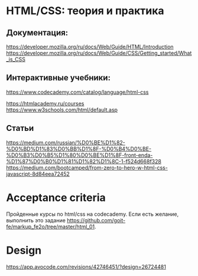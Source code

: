 # HTML/CSS: теория и практика

## Документация:
https://developer.mozilla.org/ru/docs/Web/Guide/HTML/Introduction
https://developer.mozilla.org/ru/docs/Web/Guide/CSS/Getting_started/What_is_CSS

## Интерактивные учебники:
https://www.codecademy.com/catalog/language/html-css

https://htmlacademy.ru/courses
https://www.w3schools.com/html/default.asp

## Статьи
https://medium.com/russian/%D0%BE%D1%82-%D0%BD%D1%83%D0%BB%D1%8F-%D0%B4%D0%BE-%D0%B3%D0%B5%D1%80%D0%BE%D1%8F-front-enda-%D1%87%D0%B0%D1%81%D1%82%D1%8C-1-f524d668f328
https://medium.com/bootcamped/from-zero-to-hero-w-html-css-javascript-8d84eea72452

# Acceptance criteria
Пройденные курсы по html/css на codecademy.
Если есть желание, выполнить это задание https://github.com/goit-fe/markup_fe2o/tree/master/html_01.

# Design
https://app.avocode.com/revisions/42746451/?design=26724481
